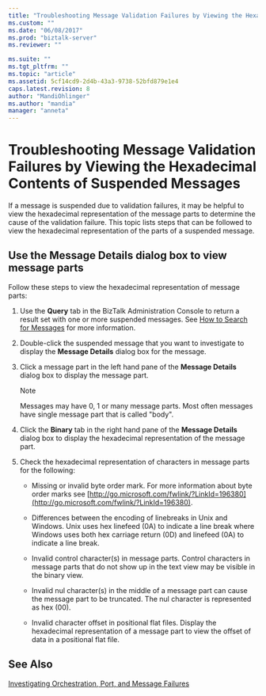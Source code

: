 ```yaml
---
title: "Troubleshooting Message Validation Failures by Viewing the Hexadecimal Contents of Suspended Messages | Microsoft Docs"
ms.custom: ""
ms.date: "06/08/2017"
ms.prod: "biztalk-server"
ms.reviewer: ""

ms.suite: ""
ms.tgt_pltfrm: ""
ms.topic: "article"
ms.assetid: 5cf14cd9-2d4b-43a3-9738-52bfd879e1e4
caps.latest.revision: 8
author: "MandiOhlinger"
ms.author: "mandia"
manager: "anneta"
---
```

# Troubleshooting Message Validation Failures by Viewing the Hexadecimal Contents of Suspended Messages
If a message is suspended due to validation failures, it may be helpful to view the hexadecimal representation of the message parts to determine the cause of the validation failure. This topic lists steps that can be followed to view the hexadecimal representation of the parts of a suspended message.  
  
## Use the Message Details dialog box to view message parts  
 Follow these steps to view the hexadecimal representation of message parts:  
  
1.  Use the **Query** tab in the BizTalk Administration Console to return a result set with one or more suspended messages. See [How to Search for Messages](../core/how-to-search-for-messages.md) for more information.  
  
2.  Double-click the suspended message that you want to investigate to display the **Message Details** dialog box for the message.  
  
3.  Click a message part in the left hand pane of the **Message Details** dialog box to display the message part.  
  
    > [!NOTE]
    >  Messages may have 0, 1 or many message parts. Most often messages have single message part that is called "body".  
  
4.  Click the **Binary** tab in the right hand pane of the **Message Details** dialog box to display the hexadecimal representation of the message part.  
  
5.  Check the hexadecimal representation of characters in message parts for the following:  
  
    -   Missing or invalid byte order mark. For more information about byte order marks see [http://go.microsoft.com/fwlink/?LinkId=196380](http://go.microsoft.com/fwlink/?LinkId=196380).  
  
    -   Differences between the encoding of linebreaks in Unix and Windows. Unix uses hex linefeed (0A) to indicate a line break where Windows uses both hex carriage return (0D) and linefeed (0A) to indicate a line break.  
  
    -   Invalid control character(s) in message parts. Control characters in message parts that do not show up in the text view may be visible in the binary view.  
  
    -   Invalid nul character(s) in the middle of a message part can cause the message part to be truncated. The nul character is represented as hex (00).  
  
    -   Invalid character offset in positional flat files. Display the hexadecimal representation of a message part to view the offset of data in a positional flat file.  
  
## See Also  
 [Investigating Orchestration, Port, and Message Failures](../core/investigating-orchestration-port-and-message-failures.md)